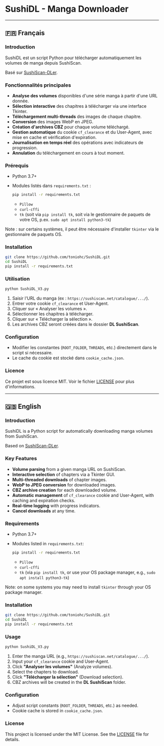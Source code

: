 # SushiDL - Manga Downloader

&#x20;

---

## 🇫🇷 Français

### Introduction

SushiDL est un script Python pour télécharger automatiquement les volumes de manga depuis SushiScan.

Basé sur [SushiScan-DLer](http://github.com/zyioump/SushiScan-DLer).

### Fonctionnalités principales

* **Analyse des volumes** disponibles d'une série manga à partir d'une URL donnée.
* **Sélection interactive** des chapitres à télécharger via une interface Tkinter.
* **Téléchargement multi-threads** des images de chaque chapitre.
* **Conversion** des images WebP en JPEG.
* **Création d'archives CBZ** pour chaque volume téléchargé.
* **Gestion automatique** du cookie `cf_clearance` et du User-Agent, avec mise en cache et vérification d'expiration.
* **Journalisation en temps réel** des opérations avec indicateurs de progression.
* **Annulation** du téléchargement en cours à tout moment.

### Prérequis

* Python 3.7+
* Modules listés dans `requirements.txt` :

  ```bash
  pip install -r requirements.txt
  ```

  * `Pillow`
  * `curl-cffi`
  * `tk` (soit via `pip install tk`, soit via le gestionnaire de paquets de votre OS, p.ex. `sudo apt install python3-tk`)

Note : sur certains systèmes, il peut être nécessaire d'installer `tkinter` via le gestionnaire de paquets OS.

### Installation

```bash
git clone https://github.com/toniohc/SushiDL.git
cd SushiDL
pip install -r requirements.txt
```

### Utilisation

```bash
python SushiDL_V3.py
```

1. Saisir l'URL du manga (ex : `https://sushiscan.net/catalogue/.../`).
2. Entrer votre cookie `cf_clearance` et User-Agent.
3. Cliquer sur « Analyser les volumes ».
4. Sélectionner les chapitres à télécharger.
5. Cliquer sur « Télécharger la sélection ».
6. Les archives CBZ seront créées dans le dossier **DL SushiScan**.

### Configuration

* Modifier les constantes (`ROOT_FOLDER`, `THREADS`, etc.) directement dans le script si nécessaire.
* Le cache du cookie est stocké dans `cookie_cache.json`.

### Licence

Ce projet est sous licence MIT. Voir le fichier [LICENSE](LICENSE) pour plus d'informations.

---

## 🇬🇧 English

### Introduction

SushiDL is a Python script for automatically downloading manga volumes from SushiScan.

Based on [SushiScan-DLer](http://github.com/zyioump/SushiScan-DLer).

### Key Features

* **Volume parsing** from a given manga URL on SushiScan.
* **Interactive selection** of chapters via a Tkinter GUI.
* **Multi-threaded downloads** of chapter images.
* **WebP to JPEG conversion** for downloaded images.
* **CBZ archive creation** for each downloaded volume.
* **Automatic management** of `cf_clearance` cookie and User-Agent, with caching and expiration checks.
* **Real-time logging** with progress indicators.
* **Cancel downloads** at any time.

### Requirements

* Python 3.7+
* Modules listed in `requirements.txt`:

  ```bash
  pip install -r requirements.txt
  ```

  * `Pillow`
  * `curl-cffi`
  * `tk` (via `pip install tk`, or use your OS package manager, e.g., `sudo apt install python3-tk`)

Note: on some systems you may need to install `tkinter` through your OS package manager.

### Installation

```bash
git clone https://github.com/toniohc/SushiDL.git
cd SushiDL
pip install -r requirements.txt
```

### Usage

```bash
python SushiDL_V3.py
```

1. Enter the manga URL (e.g., `https://sushiscan.net/catalogue/.../`).
2. Input your `cf_clearance` cookie and User-Agent.
3. Click **"Analyser les volumes"** (Analyze volumes).
4. Select the chapters to download.
5. Click **"Télécharger la sélection"** (Download selection).
6. CBZ archives will be created in the **DL SushiScan** folder.

### Configuration

* Adjust script constants (`ROOT_FOLDER`, `THREADS`, etc.) as needed.
* Cookie cache is stored in `cookie_cache.json`.

### License

This project is licensed under the MIT License. See the [LICENSE](LICENSE) file for details.
